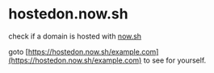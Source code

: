 # hostedon.now.sh

check if a domain is hosted with [now.sh](https://now.sh)  

goto [https://hostedon.now.sh/example.com](https://hostedon.now.sh/example.com) 
to see for yourself.